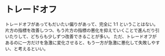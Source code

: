 # トレードオフ

トレードオフがあってもだいたい偏りがあって、完全に 1:1 ということはない。
片方の指標を改善しつつ、もう片方の指標の悪化を抑えていくことで進んだり引いたりして、どちらも少しずつ改善できることが多い。
ただ、トレードオフがあるのに一方だけを急激に変化させると、もう一方が急激に悪化して失敗しやすい、と考えるといい。
